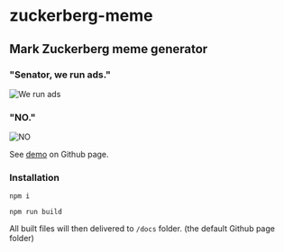 # zuckerberg-meme
## Mark Zuckerberg meme generator

### "Senator, we run ads."
![We run ads](https://shawtim.github.io/zuckerberg-meme/images/werunads_s.gif)

### "NO."
![NO](https://shawtim.github.io/zuckerberg-meme/images/no_s.gif)

See [demo](https://shawtim.github.io/zuckerberg-meme/) on Github page.

### Installation
`npm i`

`npm run build`

All built files will then delivered to `/docs` folder. (the default Github page folder)
